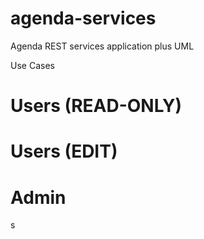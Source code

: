 # agenda-services
Agenda REST services application plus UML

Use Cases

# Users (READ-ONLY)

# Users (EDIT)

# Admin
s